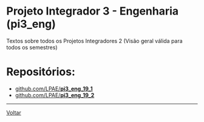 # Projeto Integrador 3 - Engenharia (pi3_eng)

Textos sobre todos os Projetos Integradores 2 
(Visão geral válida para todos os semestres) 

# Repositórios:
- [github.com/LPAE/**pi3_eng_19_1** ](./19_1/index.md)
- [github.com/LPAE/**pi3_eng_19_2** ](./19_2/index.md)

---
[Voltar](https://lpae.github.io/)
